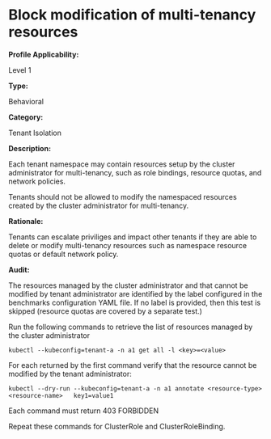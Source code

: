 # Block modification of multi-tenancy resources

**Profile Applicability:**

Level 1

**Type:**

Behavioral

**Category:**

Tenant Isolation

**Description:**

Each tenant namespace may contain resources setup by the cluster administrator for multi-tenancy, such as role bindings, resource quotas, and network policies.

Tenants should not be allowed to modify the namespaced resources created by the cluster administrator for multi-tenancy.


**Rationale:**

Tenants can escalate priviliges and impact other tenants if they are able to delete or modify multi-tenancy resources such as namespace resource quotas or default network policy.

**Audit:**

The resources managed by the cluster administrator and that cannot be modified by tenant administrator are identified by the label configured in the benchmarks configuration YAML file. If no label is provided, then this test is skipped (resource quotas are covered by a separate test.)
	
Run the following commands to retrieve the list of resources managed by the cluster administrator

  	kubectl --kubeconfig=tenant-a -n a1 get all -l <key>=<value>

For each returned by the first command verify that the resource cannot be modified by the tenant administrator:
	
	kubectl --dry-run --kubeconfig=tenant-a -n a1 annotate <resource-type> <resource-name>   key1=value1 

Each command must return 403 FORBIDDEN

Repeat these commands for ClusterRole and ClusterRoleBinding.
